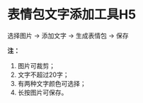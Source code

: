 
# 表情包文字添加工具H5

选择图片 -> 添加文字 -> 生成表情包 -> 保存

**注：**
1. 图片可裁剪；
2. 文字不超过20字；
3. 有两种文字颜色可选择；
4. 长按图片可保存。